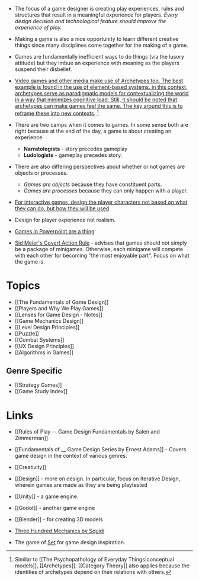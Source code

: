 * The focus of a game designer is creating play experiences, rules and structures that result in a meaningful experience for players. *Every design decision and technological feature should improve the experience of play.*

* Making a game is also a nice opportunity to learn different creative things since many disciplines come together for the making of a game.

* Games are fundamentally inefficient ways to do things (via the lusory attitude) but they imbue an experience with meaning as the players suspend their disbelief.


* [Video games and other media make use of Archetypes too. The best example is found in the use of element-based systems. in this context, archetypes serve as paradigmatic models for contextualizing the world in a way that minimizes cognitive load. Still, it should be noted that archetypes can make games feel the same. The key around this is to reframe these into new contexts](https://www.youtube.com/watch?v=yzSzJqAAyxg). [^1]

[^1]: Similar to [[The Psychopathology of Everyday Things|conceptual models]],  [[Archetypes]]. [[Category Theory]] also applies because the identities of archetypes depend on their relations with others.

* There are two camps when it comes to games. In some sense both are right because at the end of the day, a game is about creating an experience. 
	* **Narratologists** - story precedes gameplay 
	* **Ludologists** - gameplay precedes story.
* There are also differing perspectives about whether or not games are objects or processes.
	* *Games are objects* because they have constituent parts.
	* *Games are processes* because they can only happen with a player. 

* [For interactive games, design the player characters not based on what they can do, but how they will be used](https://www.youtube.com/watch?v=7EpgjR-k3fE)
* Design for player experience not realism. 

* [Games in Powerpoint are a thing](https://www.youtube.com/watch?v=KDUiw2BHE5Y)

* [Sid Meier's Covert Action Rule](https://forums.somethingawful.com/showthread.php?threadid=3773152) - advises that games should not simply be a package of minigames. Otherwise, each minigame will compete with each other for becoming "the most enjoyable part". Focus on what the game is. 

# Topics
* [[The Fundamentals of Game Design]]
* [[Players and Why We Play Games]]
* [[Lenses for Game Design - Notes]]
* [[Game Mechanics Design]]
* [[Level Design Principles]]
* [[Puzzle]]
* [[Combat Systems]]
* [[UX Design Principles]]
* [[Algorithms in Games]]

## Genre Specific
* [[Strategy Games]]
* [[Game Study Index]]


# Links
* [[Rules of Play -- Game Design Fundamentals by Salen and Zimmerman]]
* [[Fundamentals of __ Game Design Series by Ernest Adams]] - Covers game design in the context of various genres.

* [[Creativity]]
* [[Design]] - more on design. In particular, focus on Iterative Design, wherein games are made as they are being playtested 

* [[Unity]] - a game engine.
* [[Godot]] - another game engine 
* [[Blender]] - for creating 3D models

* [Three Hundred Mechanics by Squidi](https://www.squidi.net/three/)
* The game of [Set](https://www.youtube.com/watch?v=EkFX9jUJPKk) for game design inspiration.
